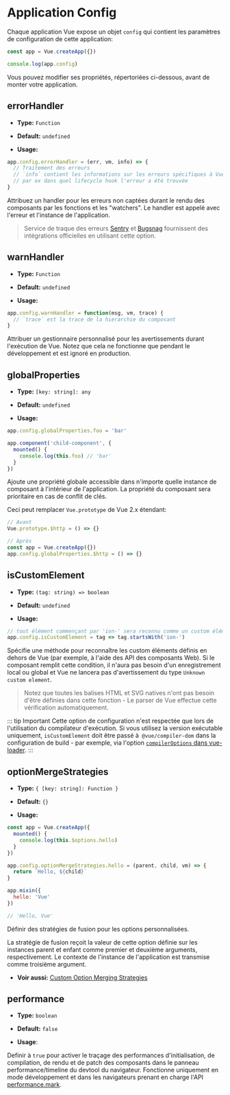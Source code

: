 # Application Config

Chaque application Vue expose un objet `config` qui contient les paramètres de configuration de cette application:

```js
const app = Vue.createApp({})

console.log(app.config)
```

Vous pouvez modifier ses propriétés, répertoriées ci-dessous, avant de monter votre application.

## errorHandler

- **Type:** `Function`

- **Default:** `undefined`

- **Usage:**

```js
app.config.errorHandler = (err, vm, info) => {
  // Traitement des erreurs
  // `info` contient les informations sur les erreurs spécifiques à Vue, 
  // par ex dans quel lifecycle hook l'erreur a été trouvée
}
```

Attribuez un handler pour les erreurs non captées durant le rendu des composants par les fonctions et les "watchers". Le handler est appelé avec l'erreur et l'instance de l'application.

> Service de traque des erreurs [Sentry](https://sentry.io/for/vue/) et [Bugsnag](https://docs.bugsnag.com/platforms/browsers/vue/) fournissent des intégrations officielles en utilisant cette option.

## warnHandler

- **Type:** `Function`

- **Default:** `undefined`

- **Usage:**

```js
app.config.warnHandler = function(msg, vm, trace) {
  // `trace` est la trace de la hierarchie du composant
}
```

Attribuer un gestionnaire personnalisé pour les avertissements durant l'exécution de Vue. Notez que cela ne fonctionne que pendant le développement et est ignoré en production.

## globalProperties

- **Type:** `[key: string]: any`

- **Default:** `undefined`

- **Usage:**

```js
app.config.globalProperties.foo = 'bar'

app.component('child-component', {
  mounted() {
    console.log(this.foo) // 'bar'
  }
})
```

Ajoute une propriété globale accessible dans n'importe quelle instance de composant à l'intérieur de l'application. La propriété du composant sera prioritaire en cas de conflit de clés.

Ceci peut remplacer `Vue.prototype` de Vue 2.x  étendant:

```js
// Avant
Vue.prototype.$http = () => {}

// Après
const app = Vue.createApp({})
app.config.globalProperties.$http = () => {}
```

## isCustomElement

- **Type:** `(tag: string) => boolean`

- **Default:** `undefined`

- **Usage:**

```js
// tout élément commençant par 'ion-' sera reconnu comme un custom élément
app.config.isCustomElement = tag => tag.startsWith('ion-')
```
Spécifie une méthode pour reconnaître les custom éléments définis en dehors de Vue (par exemple, à l'aide des API des composants Web). Si le composant remplit cette condition, il n'aura pas besoin d'un enregistrement local ou global et Vue ne lancera pas d'avertissement du type `Unknown custom element`.

> Notez que toutes les balises HTML et SVG natives n'ont pas besoin d'être définies dans cette fonction - Le parser de Vue effectue cette vérification automatiquement.


::: tip Important
Cette option de configuration n'est respectée que lors de l'utilisation du compilateur d'exécution. Si vous utilisez la version exécutable uniquement, `isCustomElement` doit être passé à` @vue/compiler-dom` dans la configuration de build - par exemple, via l'option [`compilerOptions` dans vue-loader](https://vue-loader.vuejs.org/options.html#compileroptions).
:::

## optionMergeStrategies

- **Type:** `{ [key: string]: Function }`

- **Default:** `{}`

- **Usage:**

```js
const app = Vue.createApp({
  mounted() {
    console.log(this.$options.hello)
  }
})

app.config.optionMergeStrategies.hello = (parent, child, vm) => {
  return `Hello, ${child}`
}

app.mixin({
  hello: 'Vue'
})

// 'Hello, Vue'
```

Définir des stratégies de fusion pour les options personnalisées.

La stratégie de fusion reçoit la valeur de cette option définie sur les instances parent et enfant comme premier et deuxième arguments, respectivement. Le contexte de l'instance de l'application est transmise comme troisième argument.


- **Voir aussi:** [Custom Option Merging Strategies](../guide/mixins.html#strategies-de-fusion-d-options-personnalisees)

## performance

- **Type:** `boolean`

- **Default:** `false`

- **Usage**:

Definir à `true` pour activer le traçage des performances d'initialisation, de compilation, de rendu et de patch des composants dans le panneau performance/timeline du devtool du navigateur. Fonctionne uniquement en mode développement et dans les navigateurs prenant en charge l'API [performance.mark](https://developer.mozilla.org/en-US/docs/Web/API/Performance/mark).
